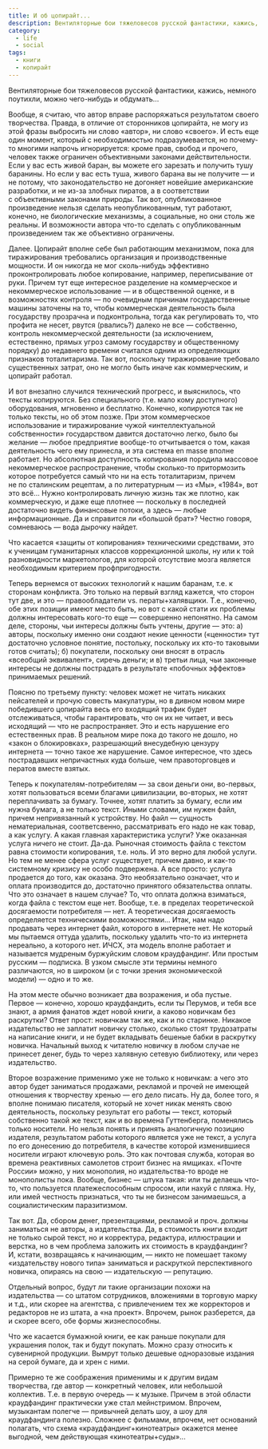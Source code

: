 ```yaml
---
title: И об цопирайт...
description: Вентиляторные бои тяжеловесов русской фантастики, кажись, немного поутихли, можно чего-нибудь и обдумать...
category:
  - life
  - social
tags:
  - книги
  - копирайт
---
```

Вентиляторные бои тяжеловесов русской фантастики, кажись, немного поутихли, можно чего-нибудь и обдумать...

Вообще, я считаю, что автор вправе распоряжаться результатом своего творчества. Правда, в отличие от сторонников цопирайта,
не могу из этой фразы выбросить ни слово «автор», ни слово «своего». И есть еще один момент, который с необходимостью подразумевается,
но почему-то многими напрочь игнорируется: кроме прав, свобод и прочего, человек также ограничен объективными законами действительности.
Если у вас есть живой баран, вы можете его зарезать и получить тушу баранины. Но если у вас есть туша, живого барана вы не получите —
и не потому, что законодательство не догоняет новейшие американские разработки, и не из-за злобных пиратов, а в соответствии
с объективными законами природы. Так вот, опубликованное произведение нельзя сделать неопубликованным, тут работают, конечно,
не биологические механизмы, а социальные, но они столь же реальны. И возможности автора что-то сделать с опубликованным произведением
так же объективно ограничены.

<!--more-->

Далее. Цопирайт вполне себе был работающим механизмом, пока для тиражирования требовались организация и производственные мощности.
И он никогда не мог сколь-нибудь эффективно проконтролировать любое копирование, например, переписывание от руки. Причем тут еще
интересное разделение на коммерческое и некоммерческое использование — и в общественной оценке, и в возможностях контроля — по очевидным
причинам государственные машины заточены на то, чтобы коммерческая деятельность была государству прозрачна и подконтрольна, тогда как
регулировать то, что профита не несет, рвутся (рвались?) далеко не все — собственно, контроль некоммерческой деятельности (за исключением,
естественно, прямых угроз самому государству и общественному порядку) до недавнего времени считался одним из определяющих признаков
тоталитаризма. Так вот, поскольку тиражирование требовало существенных затрат, оно не могло быть иначе как коммерческим, и цопирайт работал.

И вот внезапно случился технический прогресс, и выяснилось, что тексты копируются. Без специального (т.е. мало кому доступного) оборудования,
мгновенно и бесплатно. Конечно, копируются так не только тексты, но об этом позже. При этом коммерческое использование и тиражирование чужой
«интеллектуальной собственности» государством давится достаточно легко, было бы желание — любое предприятие вообще-то отчитывается о том,
какая деятельность чего ему принесла, и эта система en masse вполне работает. Но абсолютная доступность копирования породила массовое
некоммерческое распространение, чтобы сколько-то притормозить которое потребуется самый что ни на есть тоталитаризм, причем
не по ста­лин­с­ким рецептам, а по литературным — из «Мы», «1984», вот это всё... Нужно контролировать личную жизнь так же плотно,
как коммерческую, и даже еще плотнее — поскольку в последней достаточно видеть финансовые потоки, а здесь — любые информационные.
Да и справится ли «большой брат»? Честно говоря, сомневаюсь — вода дырочку найдет.

Что касается «защиты от копирования» техническими средствами, это к ученицам гуманитарных классов коррекционной школы, ну или к той
разновидности маркетологов, для которой отсутствие мозга является необходимым критерием профпригодности.

Теперь вернемся от высоких технологий к нашим баранам, т.е. к сторонам конфликта. Это только на первый взгляд кажется, что сторон тут две,
и это — правообладатели vs. пе­ра­ты+ха­ляв­щи­ки. Т.е., конечно, обе этих позиции имеют место быть, но вот с какой стати их проблемы должны
интересовать кого-то еще — совершенно непонятно. На самом деле, стороны, чьи интересы должны быть учтены, другие — это: а) авторы,
поскольку именно они создают некие ценности («ценности» тут достаточно условное понятие, постольку, поскольку их кто-то таковыми готов считать);
б) покупатели, поскольку они вносят в отрасль «всеобщий эквивалент», сиречь деньги; и в) третьи лица, чьи законные интересы не должны пострадать
в результате «побочных эффектов» принимаемых решений.

Поясню по третьему пункту: человек может не читать никаких пейсателей и прочую совесть макулатуры, но в дивном новом мире победившего цопирайта
весь его входящий трафик будет отслеживаться, чтобы гарантировать, что он их не читает, и весь исходящий — что не распространяет. Это и есть
нарушение его естественных прав. В ре­аль­ном мире пока до такого не до­шло, но «закон о блокировках», разрешающий внесудебную цензуру интернета —
точно такое же нарушение. Самое интересное, что здесь пострадавших непричастных куда больше, чем правоторговцев и ператов вместе взятых.

Теперь к покупателям-потребителям — за свои деньги они, во-первых, хотят пользоваться всеми благами цивилизации, во-вторых, не хотят переплачивать
за бумагу. Точнее, хотят платить за бумагу, если им нужна бумага, а не только текст. Иными словами, им нужен файл, причем непривязанный к устройству.
Но файл — сущность нематериальная, соответсвенно, рассматривать его надо не как товар, а как услугу. А какая главная характеристика услуги?
Уже оказанная услуга ничего не стоит. Да-да. Рыночная стоимость файла с текстом равна стоимости копирования, т.е. ноль. И это верно для любой услуги.
Но тем не менее сфера услуг существует, причем давно, и как-то системному кризису не особо подвержена. А все просто: услуга продается до того,
как оказана. Это необязательно означает, что и оплата производится до, достаточно принятого обязательства оплаты. Что это означает в нашем случае?
То, что оплата должна взиматься, когда файла с текстом еще нет. Вообще, т.е. в пределах теоретической досягаемости потребителя — нет.
А теоретическая досягаемость определяется техническими возможностями... Итак, нам надо продавать через интернет файл, которого в интернете нет.
Не который мы пытаемся оттуда удалить, поскольку удалить что-то из интернета нереально, а которого нет. ИЧСХ, эта модель вполне работает
и называется мудреным буржуйским словом краудфандинг. Или простым русским — подписка. В узком смысле эти термины немного различаются, но
в широком (и с точки зрения экономической модели) — одно и то же.

На этом месте обычно возникает два возражения, и оба пустые. Первое — конечно, хорошо краудфандить, если ты Перумов, и тебя все знают,
а армия фанатов ждет новой книги, а каково новичкам без раскрутки? Ответ прост: новичкам так же, как и по старинке. Никакое издательство
не заплатит новичку столько, сколько стоят трудозатраты на написание книги, и не будет вкладывать бешеные бабки в раскрутку новичка.
Начальный выход к читателю новичку в любом случае не принесет денег, будь то через халявную сетевую библиотеку, или через издательство.

Второе возражение применимо уже не только к новичкам: а чего это автор будет заниматься продажами, рекламой и прочей не имеющей отношения
к творчеству хренью — его дело писать. Ну да, более того, я вполне понимаю писателя, который не хочет никак менять свою деятельность,
поскольку результат его работы — текст, который собственно такой же текст, как и во времена Гуттенберга, поменялись только носители.
Но нельзя понять и принять аналогичную позицию издателя, результатом работы которого является уже не текст, а услуга по его донесению
до потребителя, в качестве которой изменившиеся носители играют ключевую роль. Это как почтовая служба, которая во времена реактивных
самолетов строит бизнес на ямщиках. «Почте России» можно, у них монополия, но издательства-то вроде не монополисты пока. Вообще, бизнес —
штука такая: или ты делаешь что-то, что пользуется платежеспособным спросом, или нахуй с пляжа. Ну, или имей честность признаться, что
ты не бизнесом занимаешься, а социалистическим паразитизмом.

Так вот. Да, сбором денег, презентациями, рекламой и проч. должны заниматься не авторы, а издательства. Да, в стоимость книги входит
не только сырой текст, но и корректура, редактура, иллюстрации и верстка, но в чем проблема заложить их стоимость в краудфандинг?
И, кстати, возвращаясь к начинающим, — никто не помешает такому «издательству нового типа» заниматься и раскруткой перспективного новичка,
опираясь на свою — издательскую — репутацию.

Отдельный вопрос, будут ли такие организации похожи на издательства — со штатом сотрудников, вложениями в торговую марку и т.д.,
или скорее на агентства, с привлечением тех же корректоров и редакторов не из штата, а «на проект». Впрочем, рынок разберется,
да и скорее всего, обе формы жизнеспособны.

Что же касается бумажной книги, ее как раньше покупали для украшения полок, так и будут покупать. Можно сразу относить к сувенирной
продукции. Вымрут только дешевые одноразовые издания на серой бумаге, да и хрен с ними.

Примерно те же соображения применимы и к другим видам творчества, где автор — конкретный человек, или небольшой коллектив.
Т.е. в пер­вую очередь — к музыке. Причем в этой области краудфандинг практически уже стал мейнстримом. Впрочем, музыкантам полегче —
привычней делать шоу, а шоу для краудфандинга полезно. Сложнее с фильмами, впрочем, нет оснований полагать, что схема «кра­уд­фан­динг+ки­но­те­ат­ры»
окажется менее выгодной, чем действующая «кинотеатры+суды»...
